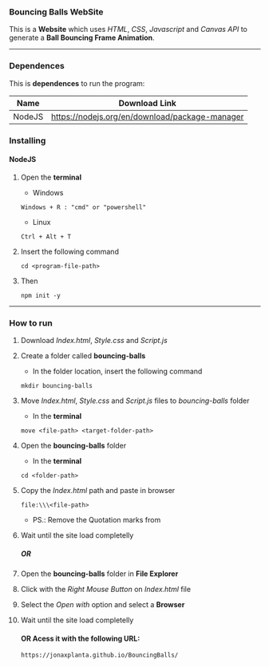 
### Bouncing Balls WebSite 
This is a **Website** which uses *HTML*, *CSS*, *Javascript* and *Canvas API* to generate a **Ball Bouncing Frame Animation**.

---

### Dependences
This is **dependences** to run the program:

| Name       | Download Link                                  |
|------------|------------------------------------------------|
| NodeJS     | https://nodejs.org/en/download/package-manager |

### Installing

#### NodeJS
   1. Open the **terminal**
   
      - Windows
      ```
      Windows + R : "cmd" or "powershell"
      ```
   
      - Linux
      ```
      Ctrl + Alt + T
      ```
   
   2. Insert the following command

      ```
      cd <program-file-path>
      ```

   3. Then
      ```
      npm init -y
      ```

---

### How to run
1. Download *Index.html*, *Style.css* and *Script.js*

2. Create a folder called **bouncing-balls**
    - In the folder location, insert the following command
    ```
    mkdir bouncing-balls
    ```

3. Move *Index.html*, *Style.css* and *Script.js* files to *bouncing-balls* folder
    - In the **terminal**
    ```
    move <file-path> <target-folder-path>
    ```

4. Open the **bouncing-balls** folder
    - In the **terminal**
    ```
    cd <folder-path>
    ```

5. Copy the *Index.html* path and paste in browser
    ```
    file:\\\<file-path>
    ```

    - PS.: Remove the Quotation marks from *<file-path>*

7. Wait until the site load completelly

    ##### OR 
4. Open the **bouncing-balls** folder in **File Explorer**

5. Click with the *Right Mouse Button* on *Index.html* file 

6. Select the *Open with* option and select a **Browser**

7. Wait until the site load completelly

    #### OR Acess it with the following URL:

    ```
    https://jonaxplanta.github.io/BouncingBalls/
    ```
⠀

